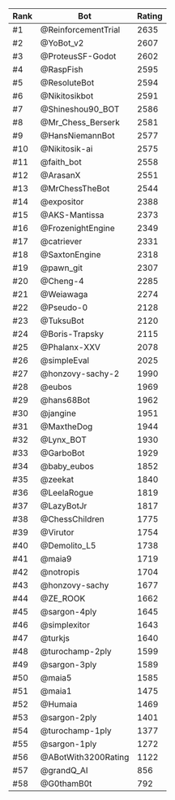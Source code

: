 Rank|Bot|Rating
---|---|---
#1|@ReinforcementTrial|2635
#2|@YoBot_v2|2607
#3|@ProteusSF-Godot|2602
#4|@RaspFish|2595
#5|@ResoluteBot|2594
#6|@Nikitosikbot|2591
#7|@Shineshou90_BOT|2586
#8|@Mr_Chess_Berserk|2581
#9|@HansNiemannBot|2577
#10|@Nikitosik-ai|2575
#11|@faith_bot|2558
#12|@ArasanX|2551
#13|@MrChessTheBot|2544
#14|@expositor|2388
#15|@AKS-Mantissa|2373
#16|@FrozenightEngine|2349
#17|@catriever|2331
#18|@SaxtonEngine|2318
#19|@pawn_git|2307
#20|@Cheng-4|2285
#21|@Weiawaga|2274
#22|@Pseudo-0|2128
#23|@TuksuBot|2120
#24|@Boris-Trapsky|2115
#25|@Phalanx-XXV|2078
#26|@simpleEval|2025
#27|@honzovy-sachy-2|1990
#28|@eubos|1969
#29|@hans68Bot|1962
#30|@jangine|1951
#31|@MaxtheDog|1944
#32|@Lynx_BOT|1930
#33|@GarboBot|1929
#34|@baby_eubos|1852
#35|@zeekat|1840
#36|@LeelaRogue|1819
#37|@LazyBotJr|1817
#38|@ChessChildren|1775
#39|@Virutor|1754
#40|@Demolito_L5|1738
#41|@maia9|1719
#42|@notropis|1704
#43|@honzovy-sachy|1677
#44|@ZE_ROOK|1662
#45|@sargon-4ply|1645
#46|@simplexitor|1643
#47|@turkjs|1640
#48|@turochamp-2ply|1599
#49|@sargon-3ply|1589
#50|@maia5|1585
#51|@maia1|1475
#52|@Humaia|1469
#53|@sargon-2ply|1401
#54|@turochamp-1ply|1377
#55|@sargon-1ply|1272
#56|@ABotWith3200Rating|1122
#57|@grandQ_AI|856
#58|@G0thamB0t|792
